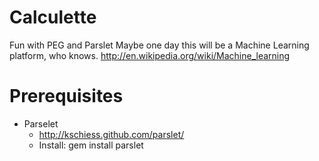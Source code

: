 # Calculette

Fun with PEG and Parslet
Maybe one day this will be a Machine Learning platform, who knows.
http://en.wikipedia.org/wiki/Machine_learning

# Prerequisites

* Parselet
  *  http://kschiess.github.com/parslet/
  *  Install: gem install parslet

